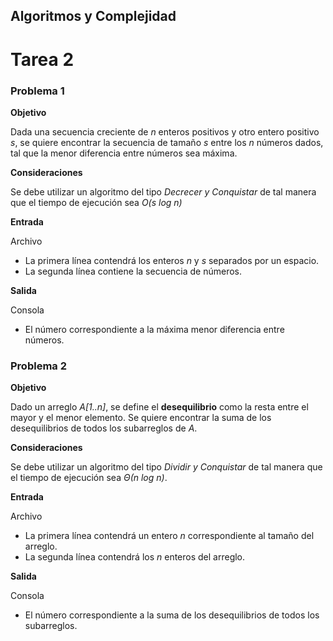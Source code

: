 ## Algoritmos y Complejidad

# Tarea 2

### Problema 1

**Objetivo**

Dada una secuencia creciente de _n_ enteros positivos y otro entero positivo _s_, se quiere encontrar la secuencia de tamaño _s_ entre los _n_ números dados, tal que la menor diferencia entre números sea máxima.

**Consideraciones**

Se debe utilizar un algoritmo del tipo _Decrecer y Conquistar_ de tal manera que el tiempo de ejecución sea _O(s log n)_

**Entrada**

Archivo

- La primera línea contendrá los enteros _n_ y _s_ separados por un espacio.
- La segunda línea contiene la secuencia de números.

**Salida**

Consola

- El número correspondiente a la máxima menor diferencia entre números.

### Problema 2

**Objetivo**

Dado un arreglo _A[1..n]_, se define el **desequilibrio** como la resta entre el mayor y el menor elemento. Se quiere encontrar la suma de los desequilibrios de todos los subarreglos de _A_.

**Consideraciones**

Se debe utilizar un algoritmo del tipo _Dividir y Conquistar_ de tal manera que el tiempo de ejecución sea _Θ(n log n)_.

**Entrada**

Archivo

- La primera línea contendrá un entero _n_ correspondiente al tamaño del arreglo.
- La segunda línea contendrá los _n_ enteros del arreglo.

**Salida**

Consola

- El número correspondiente a la suma de los desequilibrios de todos los subarreglos.

